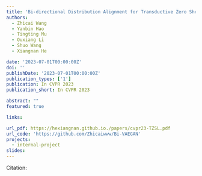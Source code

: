 ```yaml
---
title: 'Bi-directional Distribution Alignment for Transductive Zero Shot Learning'
authors:
  - Zhicai Wang
  - Yanbin Hao
  - Tingting Mu
  - Ouxiang Li
  - Shuo Wang 
  - Xiangnan He

date: '2023-07-01T00:00:00Z'
doi: ''
publishDate: '2023-07-01T00:00:00Z'
publication_types: ['1']
publication: In CVPR 2023 
publication_short: In CVPR 2023 

abstract: ""
featured: true

links:

url_pdf: https://hexiangnan.github.io./papers/cvpr23-TZSL.pdf
url_code: 'https://github.com/Zhicaiwww/Bi-VAEGAN'
projects:
  - internal-project
slides:
---
```




Citation:

